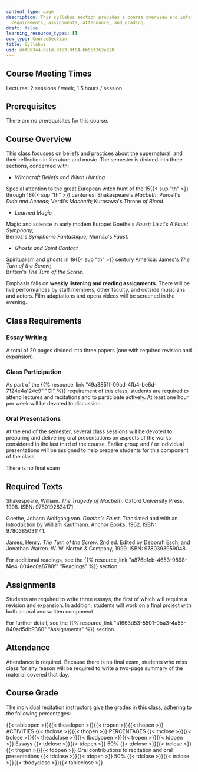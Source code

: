 ```yaml
---
content_type: page
description: This syllabus section provides a course overview and information on prerequisites,
  requirements, assignments, attendance, and grading.
draft: false
learning_resource_types: []
ocw_type: CourseSection
title: Syllabus
uid: d4f8b344-0c1d-df53-8f04-bb55f363e920
---
```

## Course Meeting Times

Lectures: 2 sessions / week, 1.5 hours / session

## Prerequisites

There are no prerequisites for this course.

## Course Overview

This class focusses on beliefs and practices about the supernatural, and their reflection in literature and music. The semester is divided into three sections, concerned with:

- *Witchcraft Beliefs and Witch Hunting*

Special attention to the great European witch hunt of the 15{{< sup "th" >}} through 18{{< sup "th" >}} centuries: Shakespeare's *Macbeth*; Purcell's *Dido and Aeneas*; Verdi's *Macbeth*; Kurosawa's Throne *of Blood*.

- *Learned Magic*

Magic and science in early modem Europe: Goethe's *Faust;* Liszt's *A Faust Symphony*;   
Berlioz's *Symphonie Fantastique;* Murnau's *Faust*.

- *Ghosts and Spirit Contact*

Spiritualism and ghosts in 19{{< sup "th" >}} century America: James's *The Turn of the Screw*;   
Britten's *The Turn of the Screw*.

Emphasis falls on **weekly listening and reading assignments**. There will be live performances by staff members, other faculty, and outside musicians and actors. Film adaptations and opera videos will be screened in the evening.

## Class Requirements

### Essay Writing

A total of 20 pages divided into three papers (one with required revision and expansion).

### Class Participation

As part of the {{% resource_link "49a3851f-09ad-4fb4-be6d-7124e4a124c9" "CI" %}} requirement of this class, students are required to attend lectures and recitations and to participate actively. At least one hour per week will be devoted to discussion.

### Oral Presentations

At the end of the semester, several class sessions will be devoted to preparing and delivering oral presentations on aspects of the works considered in the last third of the course. Earlier group and / or individual presentations will be assigned to help prepare students for this component of the class.

There is no final exam

## Required Texts

Shakespeare, William. *The Tragedy of Macbeth*. Oxford University Press, 1998. ISBN: 9780192834171.

Goethe, Johann Wolfgang von. *Goethe's Faust*. Translated and with an Introduction by William Kaufmann. Anchor Books, 1962. ISBN: 9780385031141.

James, Henry. *The Turn of the Screw*. 2nd ed. Edited by Deborah Esch, and Jonathan Warren. W. W. Norton & Company, 1999. ISBN: 9780393959048.

For additional readings, see the {{% resource_link "a876b1cb-4653-9898-f4e4-804ec0a8788f" "Readings" %}} section.

## Assignments

Students are required to write three essays, the first of which will require a revision and expansion. In addition, students will work on a final project with both an oral and written component.

For further detail, see the {{% resource_link "a1663d53-5501-0ba3-4a55-840ad5db9360" "Assignments" %}} section.

## Attendance

Attendance is required. Because there is no final exam, students who miss class for any reason will be required to write a two-page summary of the material covered that day.

## Course Grade

The individual recitation instructors give the grades in this class, adhering to the following percentages:

{{< tableopen >}}{{< theadopen >}}{{< tropen >}}{{< thopen >}}
ACTIVITIES
{{< thclose >}}{{< thopen >}}
PERCENTAGES
{{< thclose >}}{{< trclose >}}{{< theadclose >}}{{< tbodyopen >}}{{< tropen >}}{{< tdopen >}}
Essays
{{< tdclose >}}{{< tdopen >}}
50%
{{< tdclose >}}{{< trclose >}}{{< tropen >}}{{< tdopen >}}
Oral contributions to recitation and oral presentations
{{< tdclose >}}{{< tdopen >}}
50%
{{< tdclose >}}{{< trclose >}}{{< tbodyclose >}}{{< tableclose >}}